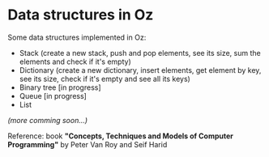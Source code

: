 # Data structures in Oz
Some data structures implemented in Oz:
- Stack (create a new stack, push and pop elements, see its size, sum the elements and check if it's empty)
- Dictionary (create a new dictionary, insert elements, get element by key, see its size, check if it's empty and see all its keys)
- Binary tree [in progress]
- Queue [in progress]
- List

*(more comming soon...)*

Reference: book **"Concepts, Techniques and Models of Computer Programming"** by Peter Van Roy and Seif Harid
